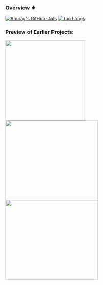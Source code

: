 ### Overview ⚜

[![Anurag's GitHub stats](https://github-readme-stats.vercel.app/api?username=Emylkk&show_icons=true&count_private=true&theme=radical)](https://github.com/Emylkk/github-readme-stats)
[![Top Langs](https://github-readme-stats.vercel.app/api/top-langs/?username=Emylkk&layout=compact)](https://github.com/Emylkk/github-readme-stats)

### **Preview of Earlier Projects**:
<img src="https://user-images.githubusercontent.com/33014935/163364398-fed78654-09a8-4fad-83d4-faf049d92328.png" width="250" height="250" style="margin-right:10px !important;"/><img src="https://user-images.githubusercontent.com/33014935/163365606-7515e282-7275-4223-b555-434785aeb7c1.png" width="290" height="250"/>
<img src="https://user-images.githubusercontent.com/33014935/163376820-106044e1-9034-427e-a173-96cd9a9db207.png" width="290" height="250"/>

